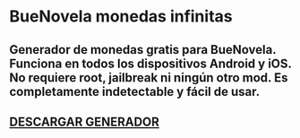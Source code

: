 # BueNovela monedas infinitas
## Generador de monedas gratis para BueNovela. Funciona en todos los dispositivos Android y iOS. No requiere root, jailbreak ni ningún otro mod. Es completamente indetectable y fácil de usar.

## [DESCARGAR GENERADOR](https://cosmicfiles.info/cl/i/7d2evg)


